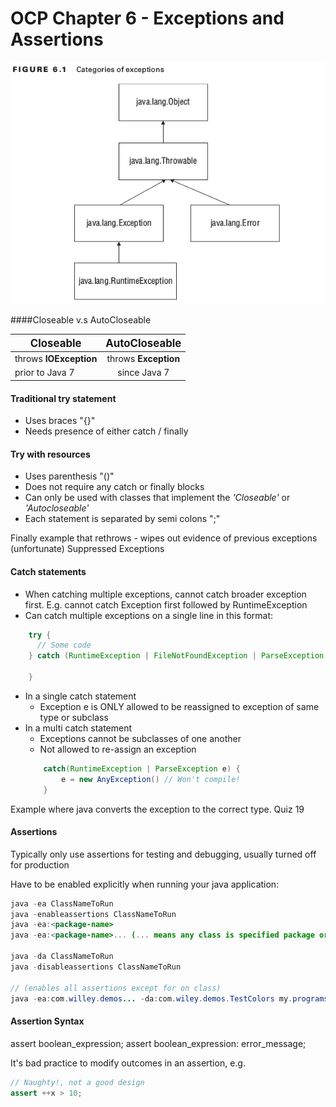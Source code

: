 # OCP Chapter 6 - Exceptions and Assertions

<img src="./images/exceptionHierarchy.png" > </img>

####Closeable v.s AutoCloseable

| <big>Closeable</big>                   | <big>AutoCloseable</big> |
| -------------                          | :-----------:            |
| throws **IOException**                 | throws **Exception**     |
| prior to Java 7                        | since Java 7             |

#### Traditional try statement
- Uses braces "{}"
- Needs presence of either catch / finally

#### Try with resources
- Uses parenthesis "()"
- Does not require any catch or finally blocks
- Can only be used with classes that implement the *'Closeable'* or *'Autocloseable'*
- Each statement is separated by semi colons ";"

Finally example that rethrows - wipes out evidence of previous exceptions (unfortunate)
Suppressed Exceptions

#### Catch statements
- When catching multiple exceptions, cannot catch broader exception first. E.g. cannot catch Exception first followed by RuntimeException
- Can catch multiple exceptions on a single line in this format:
```java
    try {
      // Some code
    } catch (RuntimeException | FileNotFoundException | ParseException e) {

    }
```
- In a single catch statement
    * Exception e is ONLY allowed to be reassigned to exception of same type or subclass
- In a multi catch statement
    * Exceptions cannot be subclasses of one another
    * Not allowed to re-assign an exception
    ```java
        catch(RuntimeException | ParseException e) {
            e = new AnyException() // Won't compile!
        }
    ```

Example where java converts the exception to the correct type. Quiz 19

#### Assertions

Typically only use assertions for testing and debugging, usually turned off for production

Have to be enabled explicitly when running your java application:
```java
java -ea ClassNameToRun
java -enableassertions ClassNameToRun
java -ea:<package-name>
java -ea:<package-name>... (... means any class is specified package or subclass)

java -da ClassNameToRun
java -disableassertions ClassNameToRun

// (enables all assertions except for on class)
java -ea:com.willey.demos... -da:com.wiley.demos.TestColors my.programs.Main

```

#### Assertion Syntax
assert boolean_expression;
assert boolean_expression: error_message;

It's bad practice to modify outcomes in an assertion, e.g.
```java
// Naughty!, not a good design
assert ++x > 10;
```